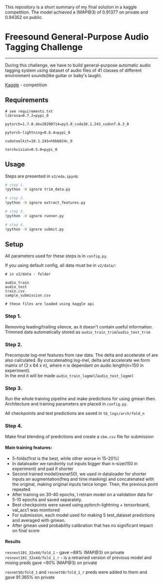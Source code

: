 This repository is a short summary of my final solution in a kaggle competition. The model achieved a (MAP@3) of 0.91377 on private and 0.94352 on public. 

# Freesound General-Purpose Audio Tagging Challenge

---

During this challenge, we have to build general-purpose automatic audio tagging system using dataset of audio files of 41 classes of different environment sounds(like guitar or baby's laugh).

[Kaggle](https://www.kaggle.com/c/freesound-audio-tagging/overview) - competition 

## Requirements 

```
# see requirements.txt 
librosa=0.7.2=pypi_0

pytorch=1.7.0.dev20200714=py3.8_cuda10.1.243_cudnn7.6.3_0

pytorch-lightning=0.8.4=pypi_0

cudatoolkit=10.1.243=h6bb024c_0

torchvision=0.5.0=pypi_0
 ```

## Usage 

Steps are presented in `v2/eda.ipynb`:

```bash
# step 1.
!python -W ignore trim_data.py

# step 2.
!python -W ignore extract_features.py

# step 3. 
!python -W ignore runner.py

# step 4. 
!python -W ignore submit.py
```

## Setup

All parameters used for these steps is in `config.py`. 

If you using default config, all data must be in `v2/data/`: 

```
# in v2/data - folder 
 
audio_train 
audio_test 
train.csv
sample_submission.csv

# these files are loaded using kaggle api 
```

### Step 1. 

Removing leading/trailing silence, as it doesn't contain useful information. Trimmed data automatically stored as `audio_train_trim`/`audio_test_trim`

### Step 2. 

Precompute log-mel features from raw data. The delta and accelerate of are also calculated. By concatenating log-mel, delta and accelerate we form matrix of (3 x 64 x n), where n is dependant on audio length(n=150 in experiment).  
In the end it will be made `audio_train_logmel`/`audio_test_logmel`

### Step 3. 

Run the whole training pipeline and make predictions for using gmean then. Architecture and training parameters are placed in `config.py`. 

All checkpoints and test predictions are saved in `tb_logs/arch/fold_n` 

### Step 4. 

Make final blending of predictions and create a `sbm.csv` file for submission 

#### Main training features: 

* 5-folds(first is the best, while other worse in 15-20%)
* In dataloader we randomly cut inputs bigger than n-size(150 in experiment) and pad if shorter
* Second trained model(resnet50), we used in dataloader for shorter inputs an augmentation(freq and time masking) and concatenated with the original, making original inputs twice longer. Then, the previous point repeated
* After training on 30-40 epochs, I retrain model on a validation data for 5-10 epochs and saved separately.
* Best checkpoints were saved using pytorch-lightning + tensorboard, val_acc1 was monitored
* For submission, each model used for making 5 test_dataset predictions and averaged with gmean. 
* After gmean used probability calibration that has no significant impact on final score 

#### Results 



`resnext101_32x4d/fold_1` - gave ~89% (MAP@3) on private
`resnext101_32x4d/fold_1_r` - is a retrained version of previous model and mixing preds gave ~90% (MAP@3) on private

`resnet50/fold_1` and `resnet50/fold_1_r` preds were added to them and gave 91.365% on private  
 